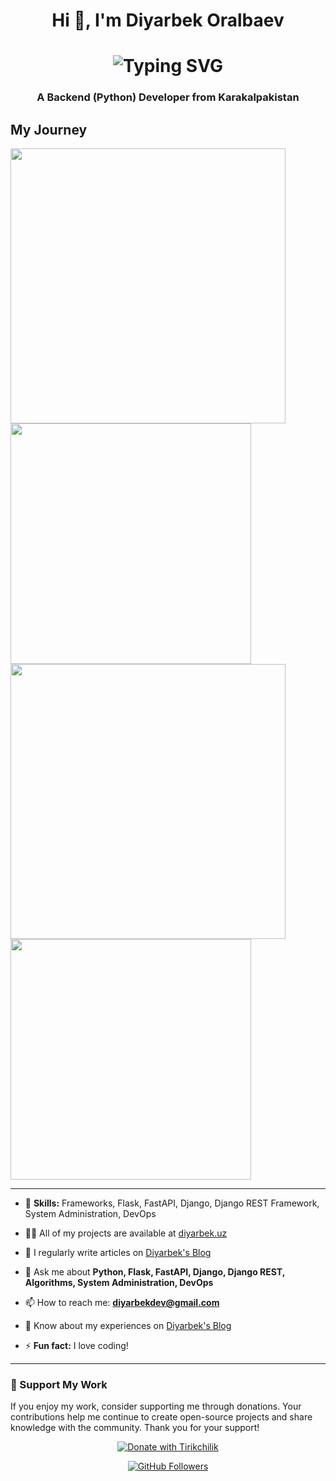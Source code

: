 <h1 align="center">Hi 👋, I'm Diyarbek Oralbaev</h1>
<h1 align="center"<a href="https://git.io/typing-svg"><img src="https://readme-typing-svg.demolab.com?font=Fira+Code&pause=1000&width=800&lines=I+am+Oralbaev+Diyarbek+Python+developer;I+am+Oralbaev+Diyarbek+Python+developer" alt="Typing SVG" /></a></h1>
<h3 align="center">A Backend (Python) Developer from Karakalpakistan</h3>

## My Journey
<div>
  <img width="440px" src="https://github-readme-stats.vercel.app/api?username=Diyarbekoralbaev&show_icons=true&theme=onedark">
  <img width="385px" src="https://github-readme-stats.anuraghazra1.vercel.app/api/top-langs/?username=Diyarbekoralbaev&layout=compact&theme=onedark" />
  <img width="440px" src="https://github-readme-activity-graph.vercel.app/graph?username=Diyarbekoralbaev&theme=github">
  <img width="385px" src="https://github-readme-streak-stats.herokuapp.com/?user=Diyarbekoralbaev&theme=onedark" />
</div>

---

- 🌱 **Skills:** Frameworks, Flask, FastAPI, Django, Django REST Framework, System Administration, DevOps

- 👨‍💻 All of my projects are available at [diyarbek.uz](https://araltech.tech)

- 📝 I regularly write articles on [Diyarbek's Blog](https://t.me/Diyarbek_Blog)

- 💬 Ask me about **Python, Flask, FastAPI, Django, Django REST, Algorithms, System Administration, DevOps**

- 📫 How to reach me: **diyarbekdev@gmail.com**

- 📄 Know about my experiences on [Diyarbek's Blog](https://t.me/Diyarbek_Blog)

- ⚡ **Fun fact:** I love coding!

---

### 💖 Support My Work

If you enjoy my work, consider supporting me through donations. Your contributions help me continue to create open-source projects and share knowledge with the community. Thank you for your support!

<p align="center">
  <a href="https://tirikchilik.uz/araltech">
    <img src="https://camo.githubusercontent.com/ed28339e5a5786534715b1c0c885271437761fc91af84d5dc5bbc2c71e307a02/68747470733a2f2f696d672e736869656c64732e696f2f62616467652f546972696b6368696c696b2d6666646430303f7374796c653d666f722d7468652d6261646765" alt="Donate with Tirikchilik">
  </a>
</p>

<p align="center">
  <a href="https://github.com/Diyarbekoralbaev">
    <img src="https://img.shields.io/github/followers/diyarbekoralbaev?label=Follow&style=social" alt="GitHub Followers">
  </a>
</p>
